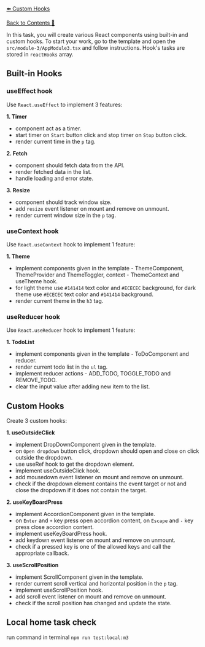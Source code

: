 [⬅️ Custom Hooks](custom-hooks.md)

[Back to Contents 📑](../../README.md#module-3)

In this task, you will create various React components using built-in and custom hooks.
To start your work, go to the template and open the `src/module-3/AppModule3.tsx` and follow instructions.
Hook's tasks are stored in `reactHooks` array.

## Built-in Hooks

### useEffect hook

Use `React.useEffect` to implement 3 features:

**1. Timer**

- component act as a timer.
- start timer on `Start` button click and stop timer on `Stop` button click.
- render current time in the `p` tag.

**2. Fetch**

- component should fetch data from the API.
- render fetched data in the list.
- handle loading and error state.

**3. Resize**

- component should track window size.
- add `resize` event listener on mount and remove on unmount.
- render current window size in the `p` tag.

### useContext hook

Use `React.useContext` hook to implement 1 feature:

**1. Theme**

- implement components given in the template - ThemeComponent, ThemeProvider and ThemeToggler, context - ThemeContext and useTheme hook.
- for light theme use `#141414` text color and `#ECECEC` background, for dark theme use `#ECECEC` text color and `#141414` background.
- render current theme in the `h3` tag.

### useReducer hook

Use `React.useReducer` hook to implement 1 feature:

**1. TodoList**

- implement components given in the template - ToDoComponent and reducer.
- render current todo list in the `ul` tag.
- implement reducer actions - ADD_TODO, TOGGLE_TODO and REMOVE_TODO.
- clear the input value after adding new item to the list.

## Custom Hooks

Create 3 custom hooks:

**1. useOutsideClick**

- implement DropDownComponent given in the template.
- on `Open dropdown` button click, dropdown should open and close on click outside the dropdown.
- use useRef hook to get the dropdown element.
- implement useOutsideClick hook.
- add mousedown event listener on mount and remove on unmount.
- check if the dropdown element contains the event target or not and close the dropdown if it does not contain the target.

**2. useKeyBoardPress**

- implement AccordionComponent given in the template.
- on `Enter` and `+` key press open accordion content, on `Escape` and `-` key press close accordion content.
- implement useKeyBoardPress hook.
- add keydown event listener on mount and remove on unmount.
- check if a pressed key is one of the allowed keys and call the appropriate callback.

**3. useScrollPosition**

- implement ScrollComponent given in the template.
- render current scroll vertical and horizontal position in the `p` tag.
- implement useScrollPosition hook.
- add scroll event listener on mount and remove on unmount.
- check if the scroll position has changed and update the state.


## Local home task check

run command in terminal `npm run test:local:m3`
